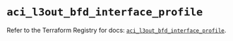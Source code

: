 # `aci_l3out_bfd_interface_profile`

Refer to the Terraform Registry for docs: [`aci_l3out_bfd_interface_profile`](https://registry.terraform.io/providers/ciscodevnet/aci/2.17.0/docs/resources/l3out_bfd_interface_profile).
